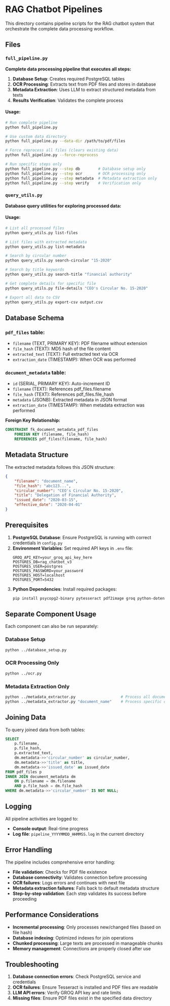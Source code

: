 # RAG Chatbot Pipelines

This directory contains pipeline scripts for the RAG chatbot system that orchestrate the complete data processing workflow.

## Files

### `full_pipeline.py`
**Complete data processing pipeline that executes all steps:**

1. **Database Setup**: Creates required PostgreSQL tables
2. **OCR Processing**: Extracts text from PDF files and stores in database
3. **Metadata Extraction**: Uses LLM to extract structured metadata from texts
4. **Results Verification**: Validates the complete process

#### Usage:
```bash
# Run complete pipeline
python full_pipeline.py

# Use custom data directory
python full_pipeline.py --data-dir /path/to/pdf/files

# Force reprocess all files (clears existing data)
python full_pipeline.py --force-reprocess

# Run specific steps only
python full_pipeline.py --step db        # Database setup only
python full_pipeline.py --step ocr       # OCR processing only
python full_pipeline.py --step metadata  # Metadata extraction only
python full_pipeline.py --step verify    # Verification only
```

### `query_utils.py`
**Database query utilities for exploring processed data:**

#### Usage:
```bash
# List all processed files
python query_utils.py list-files

# List files with extracted metadata
python query_utils.py list-metadata

# Search by circular number
python query_utils.py search-circular "15-2020"

# Search by title keywords
python query_utils.py search-title "financial authority"

# Get complete details for specific file
python query_utils.py file-details "CEO's Circular No. 15-2020"

# Export all data to CSV
python query_utils.py export-csv output.csv
```

## Database Schema

### `pdf_files` table:
- `filename` (TEXT, PRIMARY KEY): PDF filename without extension
- `file_hash` (TEXT): MD5 hash of the file content
- `extracted_text` (TEXT): Full extracted text via OCR
- `extraction_date` (TIMESTAMP): When OCR was performed

### `document_metadata` table:
- `id` (SERIAL, PRIMARY KEY): Auto-increment ID
- `filename` (TEXT): References pdf_files.filename
- `file_hash` (TEXT): References pdf_files.file_hash
- `metadata` (JSONB): Extracted metadata in JSON format
- `extraction_date` (TIMESTAMP): When metadata extraction was performed

**Foreign Key Relationship:**
```sql
CONSTRAINT fk_document_metadata_pdf_files 
    FOREIGN KEY (filename, file_hash) 
    REFERENCES pdf_files(filename, file_hash)
```

## Metadata Structure

The extracted metadata follows this JSON structure:
```json
{
    "filename": "document_name",
    "file_hash": "abc123...",
    "circular_number": "CEO's Circular No. 15-2020",
    "title": "Delegation of Financial Authority",
    "issued_date": "2020-03-15",
    "effective_date": "2020-04-01"
}
```

## Prerequisites

1. **PostgreSQL Database**: Ensure PostgreSQL is running with correct credentials in `config.py`
2. **Environment Variables**: Set required API keys in `.env` file:
   ```
   GROQ_API_KEY=your_groq_api_key_here
   POSTGRES_DB=rag_chatbot_v3
   POSTGRES_USER=postgres
   POSTGRES_PASSWORD=your_password
   POSTGRES_HOST=localhost
   POSTGRES_PORT=5432
   ```
3. **Python Dependencies**: Install required packages:
   ```bash
   pip install psycopg2-binary pytesseract pdf2image groq python-dotenv
   ```

## Separate Component Usage

Each component can also be run separately:

### Database Setup
```bash
python ../database_setup.py
```

### OCR Processing Only
```bash
python ../ocr.py
```

### Metadata Extraction Only
```bash
python ../metadata_extractor.py                    # Process all documents
python ../metadata_extractor.py "document_name"    # Process specific document
```

## Joining Data

To query joined data from both tables:
```sql
SELECT 
    p.filename,
    p.file_hash,
    p.extracted_text,
    dm.metadata->>'circular_number' as circular_number,
    dm.metadata->>'title' as title,
    dm.metadata->>'issued_date' as issued_date
FROM pdf_files p
INNER JOIN document_metadata dm 
    ON p.filename = dm.filename 
    AND p.file_hash = dm.file_hash
WHERE dm.metadata->>'circular_number' IS NOT NULL;
```

## Logging

All pipeline activities are logged to:
- **Console output**: Real-time progress
- **Log file**: `pipeline_YYYYMMDD_HHMMSS.log` in the current directory

## Error Handling

The pipeline includes comprehensive error handling:
- **File validation**: Checks for PDF file existence
- **Database connectivity**: Validates connection before processing
- **OCR failures**: Logs errors and continues with next file
- **Metadata extraction failures**: Falls back to default metadata structure
- **Step-by-step validation**: Each step validates its success before proceeding

## Performance Considerations

- **Incremental processing**: Only processes new/changed files (based on file hash)
- **Database indexing**: Optimized indexes for join operations
- **Chunked processing**: Large texts are processed in manageable chunks
- **Memory management**: Connections are properly closed after use

## Troubleshooting

1. **Database connection errors**: Check PostgreSQL service and credentials
2. **OCR failures**: Ensure Tesseract is installed and PDF files are readable
3. **LLM API errors**: Verify GROQ API key and rate limits
4. **Missing files**: Ensure PDF files exist in the specified data directory
